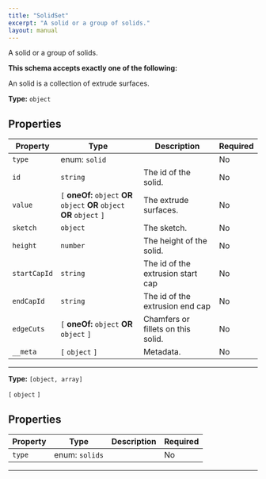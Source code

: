 ```yaml
---
title: "SolidSet"
excerpt: "A solid or a group of solids."
layout: manual
---
```


A solid or a group of solids.






**This schema accepts exactly one of the following:**

An solid is a collection of extrude surfaces.



**Type:** `object`





## Properties

| Property | Type | Description | Required |
|----------|------|-------------|----------|
| `type` |enum: `solid`|  | No |
| `id` |`string`| The id of the solid. | No |
| `value` |`[` **oneOf:** `object` **OR** `object` **OR** `object` **OR** `object` `]`| The extrude surfaces. | No |
| `sketch` |`object`| The sketch. | No |
| `height` |`number`| The height of the solid. | No |
| `startCapId` |`string`| The id of the extrusion start cap | No |
| `endCapId` |`string`| The id of the extrusion end cap | No |
| `edgeCuts` |`[` **oneOf:** `object` **OR** `object` `]`| Chamfers or fillets on this solid. | No |
| `__meta` |`[` `object` `]`| Metadata. | No |


----



**Type:** `[object, array]`

`[` `object` `]`



## Properties

| Property | Type | Description | Required |
|----------|------|-------------|----------|
| `type` |enum: `solids`|  | No |


----




